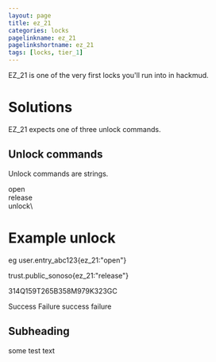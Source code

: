 ```yaml
---
layout: page
title: ez_21
categories: locks
pagelinkname: ez_21
pagelinkshortname: ez_21
tags: [locks, tier_1]
---
```


EZ_21 is one of the very first locks you'll run into in hackmud.

# Solutions

EZ_21 expects one of three unlock commands.

## Unlock commands
Unlock commands are strings.

open\
release\
unlock\

# Example unlock

eg user.entry_abc123{ez_21:"open"}

trust.public_sonoso{ez_21:"release"}

314Q159T265B358M979K323GC

Success Failure success failure

## Subheading

some test text
